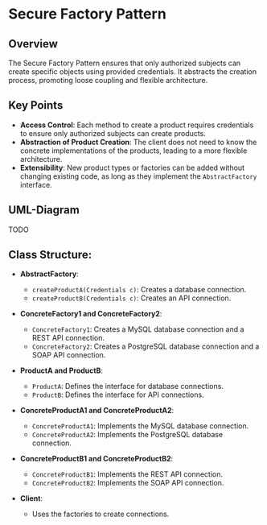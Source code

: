 # Secure Factory Pattern

## Overview
The Secure Factory Pattern ensures that only authorized subjects can create specific objects using provided credentials. It abstracts the creation process, promoting loose coupling and flexible architecture.

## Key Points
- **Access Control**: Each method to create a product requires credentials to ensure only authorized subjects can create products.
- **Abstraction of Product Creation**: The client does not need to know the concrete implementations of the products, leading to a more flexible architecture.
- **Extensibility**: New product types or factories can be added without changing existing code, as long as they implement the `AbstractFactory` interface.

## UML-Diagram
TODO

## Class Structure:

- **AbstractFactory**:
    - `createProductA(Credentials c)`: Creates a database connection.
    - `createProductB(Credentials c)`: Creates an API connection.

- **ConcreteFactory1 and ConcreteFactory2**:
    - `ConcreteFactory1`: Creates a MySQL database connection and a REST API connection.
    - `ConcreteFactory2`: Creates a PostgreSQL database connection and a SOAP API connection.

- **ProductA and ProductB**:
    - `ProductA`: Defines the interface for database connections.
    - `ProductB`: Defines the interface for API connections.

- **ConcreteProductA1 and ConcreteProductA2**:
    - `ConcreteProductA1`: Implements the MySQL database connection.
    - `ConcreteProductA2`: Implements the PostgreSQL database connection.

- **ConcreteProductB1 and ConcreteProductB2**:
    - `ConcreteProductB1`: Implements the REST API connection.
    - `ConcreteProductB2`: Implements the SOAP API connection.

- **Client**:
    - Uses the factories to create connections.


